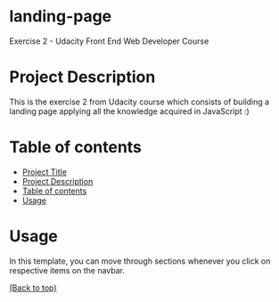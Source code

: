 # landing-page
Exercise 2 - Udacity Front End Web Developer Course

# Project Description
This is the exercise 2 from Udacity course which consists of building a landing page applying all the knowledge acquired in JavaScript :)

# Table of contents

- [Project Title](#landing-page)
- [Project Description](#project-description)
- [Table of contents](#table-of-contents)
- [Usage](#usage)

# Usage
In this template, you can move through sections whenever you click on respective items on the navbar.

[(Back to top)](#table-of-contents)
